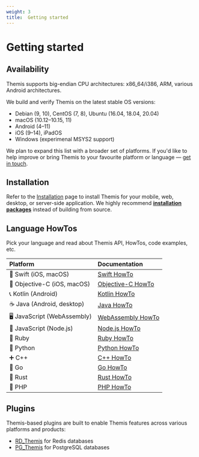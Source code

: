```yaml
---
weight: 3
title:  Getting started
---
```


# Getting started

## Availability

Themis supports big-endian CPU architectures: x86_64/i386, ARM, various Android architectures.

We build and verify Themis on the latest stable OS versions:

  - Debian (9, 10), CentOS (7, 8), Ubuntu (16.04, 18.04, 20.04)
  - macOS (10.12–10.15, 11)
  - Android (4–11)
  - iOS (9–14), iPadOS
  - Windows (experimenal MSYS2 support)

We plan to expand this list with a broader set of platforms.
If you'd like to help improve or bring Themis to your favourite platform or language —
[get in touch](mailto:dev@cossacklabs.com).

## Installation

Refer to the [Installation](/themis/installation/) page to install Themis for your mobile, web, desktop, or server-side application.
We highly recommend [**installation packages**](/themis/installation/installation-from-packages/) instead of building from source.

## Language HowTos

Pick your language and read about Themis API, HowTos, code examples, etc.

| Platform | Documentation |
| :----- | :----- |
| 🔶 Swift (iOS, macOS) | [Swift HowTo](/themis/languages/swift/)|
| 📱 Objective-C (iOS, macOS) | [Objective-C HowTo](/themis/languages/objc/) |
| 📞 Kotlin (Android) | [Kotlin HowTo](/themis/languages/kotlin/) |
| ☕️ Java (Android, desktop) | [Java HowTo](/themis/languages/java/) |
| 🖥 JavaScript (WebAssembly) | [WebAssembly HowTo](/themis/languages/wasm/) |
| 🍭 JavaScript (Node.js) | [Node.js HowTo](/themis/languages/nodejs/) |
| 🔻 Ruby | [Ruby HowTo](/themis/languages/ruby/) |
| 🐍 Python | [Python HowTo](/themis/languages/python/) |
| ➕ C++ | [C++ HowTo](/themis/languages/cpp/) |
| 🐹 Go | [Go HowTo](/themis/languages/go/)|
| 🦀 Rust | [Rust HowTo](/themis/languages/rust/)|
| 🐘 PHP | [PHP HowTo](/themis/languages/php/) |

## Plugins

Themis-based plugins are built to enable Themis features across various platforms and products:

- [RD_Themis](https://github.com/cossacklabs/rd_themis) for Redis databases
- [PG_Themis](https://github.com/cossacklabs/pg_themis) for PostgreSQL databases
